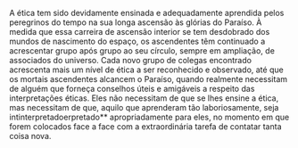 ﻿A ética tem sido devidamente ensinada e adequadamente aprendida pelos peregrinos do tempo na sua longa ascensão às glórias do Paraíso. À medida que essa carreira de ascensão interior se tem desdobrado dos mundos de nascimento do espaço, os ascendentes têm continuado a acrescentar grupo após grupo ao seu círculo, sempre em ampliação, de associados do universo. Cada novo grupo de colegas encontrado acrescenta mais um nível de ética a ser reconhecido e observado, até que os mortais ascendentes alcancem o Paraíso, quando realmente necessitam de alguém que  forneça conselhos úteis e amigáveis a respeito das interpretações éticas. Eles não necessitam de que se lhes ensine a ética, mas necessitam de que, aquilo que aprenderam tão laboriosamente, seja intinterpretadoerpretado** apropriadamente para eles, no momento em que forem colocados face a face com a extraordinária tarefa de contatar tanta coisa nova.